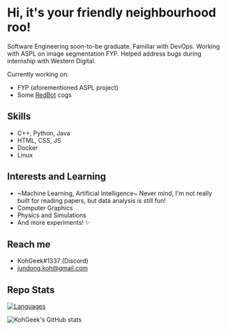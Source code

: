 # Hi, it's your friendly neighbourhood roo!

Software Engineering soon-to-be graduate. Familiar with DevOps. Working with ASPL on image segmentation FYP. Helped address bugs during internship with Western Digital.

Currently working on:
- FYP (aforementioned ASPL project)
- Some [RedBot](https://github.com/Cog-Creators/Red-DiscordBot) cogs

## Skills

- C++, Python, Java
- HTML, CSS, JS
- Docker
- Linux

## Interests and Learning

- ~Machine Learning, Artificial Intelligence~ Never mind, I'm not really built for reading papers, but data analysis is still fun!
- Computer Graphics
- Physics and Simulations
- And more experiments! ✨

## Reach me

- KohGeek#1337 (Discord)
- jundong.koh@gmail.com

## Repo Stats

[![Languages](https://github-readme-stats.vercel.app/api/top-langs/?username=kohgeek&layout=compact&theme=dark&custom_title=Languages%20in%20my%20repo)](https://github.com/anuraghazra/github-readme-stats)

![KohGeek's GitHub stats](https://github-readme-stats.vercel.app/api?username=kohgeek&show_icons=true&theme=dark&include_all_commits=true&count_private=true&hide=issues)

<!--
**KohGeek/kohgeek** is a ✨ _special_ ✨ repository because its `README.md` (this file) appears on your GitHub profile.

Here are some ideas to get you started:

- 🔭 I’m currently working on ...
- 🌱 I’m currently learning ...
- 👯 I’m looking to collaborate on ...
- 🤔 I’m looking for help with ...
- 💬 Ask me about ...
- 📫 How to reach me: ...
- 😄 Pronouns: ...
- ⚡ Fun fact: ...
-->

